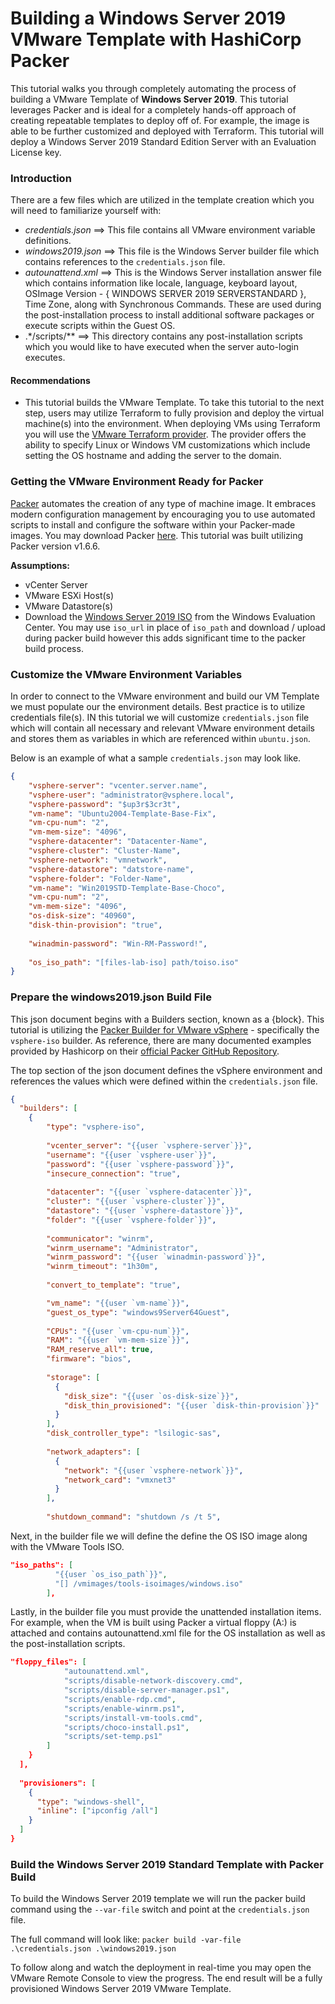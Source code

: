 # Building a Windows Server 2019 VMware Template with HashiCorp Packer

This tutorial walks you through completely automating the process of building a VMware Template of **Windows Server 2019**. This tutorial leverages Packer and is ideal for a completely hands-off approach of creating repeatable templates to deploy off of. For example, the image is able to be further customized and deployed with Terraform. This tutorial will deploy a Windows Server 2019 Standard Edition Server with an Evaluation License key.

### Introduction

There are a few files which are utilized in the template creation which you will need to familiarize yourself with:

* *credentials.json* ==> This file contains all VMware environment variable definitions.
* *windows2019.json* ==> This file is the Windows Server builder file which contains references to the `credentials.json` file.
* *autounattend.xml* ==> This is the Windows Server installation answer file which contains information like locale, language, keyboard layout, OSImage Version - { WINDOWS SERVER 2019 SERVERSTANDARD }, Time Zone, along with Synchronous Commands. These are used during the post-installation process to install additional software packages or execute scripts within the Guest OS.
* .*/scripts/** ==> This directory contains any post-installation scripts which you would like to have executed when the server auto-login executes.

#### Recommendations

* This tutorial builds the VMware Template. To take this tutorial to the next step, users may utilize Terraform to fully provision and deploy the virtual machine(s) into the environment. When deploying VMs using Terraform you will use the [VMware Terraform provider](https://registry.terraform.io/modules/Terraform-VMWare-Modules/vm/vsphere/latest). The provider offers the ability to specify Linux or Windows VM customizations which include setting the OS hostname and adding the server to the domain.

### Getting the VMware Environment Ready for Packer

[Packer](https://www.packer.io/) automates the creation of any type of machine image. It embraces modern configuration management by encouraging you to use automated scripts to install and configure the software within your Packer-made images. You may download Packer [here](https://www.packer.io/downloads). This tutorial was built utilizing Packer version v1.6.6.

**Assumptions:**

- vCenter Server
- VMware ESXi Host(s)
- VMware Datastore(s)
- Download the [Windows Server 2019 ISO](https://www.microsoft.com/en-us/evalcenter/evaluate-windows-server) from the Windows Evaluation Center. You may use `iso_url` in place of `iso_path` and download / upload during packer build however this adds significant time to the packer build process.

### Customize the VMware Environment Variables

In order to connect to the VMware environment and build our VM Template we must populate our the environment details. Best practice is to utilize credentials file(s). IN this tutorial we will customize `credentials.json` file which will contain all necessary and relevant VMware environment details and stores them as variables in which are referenced within `ubuntu.json`.

Below is an example of what a sample `credentials.json` may look like.

```json
{
    "vsphere-server": "vcenter.server.name",
    "vsphere-user": "administrator@vsphere.local",
    "vsphere-password": "$up3r$3cr3t",
    "vm-name": "Ubuntu2004-Template-Base-Fix",
	"vm-cpu-num": "2",
	"vm-mem-size": "4096",
    "vsphere-datacenter": "Datacenter-Name",
	"vsphere-cluster": "Cluster-Name",
	"vsphere-network": "vmnetwork",
	"vsphere-datastore": "datstore-name",
	"vsphere-folder": "Folder-Name",
	"vm-name": "Win2019STD-Template-Base-Choco",
	"vm-cpu-num": "2",
	"vm-mem-size": "4096",
    "os-disk-size": "40960",
	"disk-thin-provision": "true",
    
    "winadmin-password": "Win-RM-Password!",
    
    "os_iso_path": "[files-lab-iso] path/toiso.iso"
}
```

### Prepare the windows2019.json Build File

This json document begins with a Builders section, known as a {block}. This tutorial is utilizing the [Packer Builder for VMware vSphere](https://www.packer.io/docs/builders/vmware/vsphere-iso) - specifically the `vsphere-iso` builder. As reference, there are many documented examples provided by Hashicorp on their [official Packer GitHub Repository](https://github.com/hashicorp/packer/tree/master/builder/vsphere/examples/).

The top section of the json document defines the vSphere environment and references the values which were defined within the `credentials.json` file.

```json
{
  "builders": [
    {
        "type": "vsphere-iso",
  
        "vcenter_server": "{{user `vsphere-server`}}",
        "username": "{{user `vsphere-user`}}",
        "password": "{{user `vsphere-password`}}",
        "insecure_connection": "true",
  
        "datacenter": "{{user `vsphere-datacenter`}}",
        "cluster": "{{user `vsphere-cluster`}}",
        "datastore": "{{user `vsphere-datastore`}}",
        "folder": "{{user `vsphere-folder`}}",
  
        "communicator": "winrm",
        "winrm_username": "Administrator",
        "winrm_password": "{{user `winadmin-password`}}",
        "winrm_timeout": "1h30m",
  
        "convert_to_template": "true",

        "vm_name": "{{user `vm-name`}}",
        "guest_os_type": "windows9Server64Guest",
  
        "CPUs": "{{user `vm-cpu-num`}}",
        "RAM": "{{user `vm-mem-size`}}",
        "RAM_reserve_all": true,
        "firmware": "bios",
  
        "storage": [
          {
            "disk_size": "{{user `os-disk-size`}}",
            "disk_thin_provisioned": "{{user `disk-thin-provision`}}"
          }
        ],
        "disk_controller_type": "lsilogic-sas",
          
        "network_adapters": [
          {
            "network": "{{user `vsphere-network`}}",
            "network_card": "vmxnet3"
          }
        ],
        
        "shutdown_command": "shutdown /s /t 5",
```

Next, in the builder file we will define the define the OS ISO image along with the VMware Tools ISO.

```json
"iso_paths": [
          "{{user `os_iso_path`}}",
          "[] /vmimages/tools-isoimages/windows.iso"
        ],
```

Lastly, in the builder file you must provide the unattended installation items. For example, when the VM is built using Packer a virtual floppy (A:\) is attached and contains autounattend.xml file for the OS installation as well as the post-installation scripts.

```json
"floppy_files": [
            "autounattend.xml",
            "scripts/disable-network-discovery.cmd",
            "scripts/disable-server-manager.ps1",
            "scripts/enable-rdp.cmd",
            "scripts/enable-winrm.ps1",
            "scripts/install-vm-tools.cmd",
            "scripts/choco-install.ps1",
            "scripts/set-temp.ps1"
        ]
    }
  ],
  
  "provisioners": [
    {
      "type": "windows-shell",
      "inline": ["ipconfig /all"]
    }
  ]  
}
```

### Build the Windows Server 2019 Standard Template with Packer Build

To build the Windows Server 2019 template we will run the packer build command using the `--var-file` switch and point at the `credentials.json` file.

The full command will look like: `packer build -var-file .\credentials.json .\windows2019.json`

To follow along and watch the deployment in real-time you may open the VMware Remote Console to view the progress. The end result will be a fully provisioned Windows Server 2019 VMware Template.